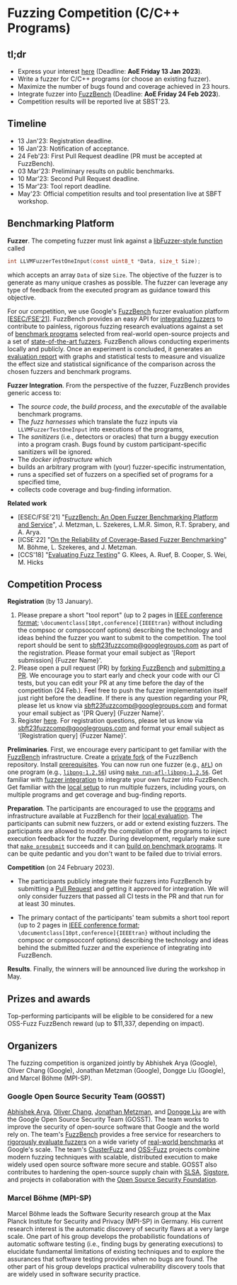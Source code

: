 # Fuzzing Competition (C/C++ Programs)

## tl;dr

* Express your interest [here](https://forms.gle/bzbro1zAXoCxLBHd8) (Deadline: **AoE Friday 13 Jan 2023**).
* Write a fuzzer for C/C++ programs (or choose an existing fuzzer).
* Maximize the number of bugs found and coverage achieved in 23 hours.
* Integrate fuzzer into [FuzzBench](https://google.github.io/fuzzbench/getting-started/adding-a-new-fuzzer/) (Deadline: **AoE Friday 24 Feb 2023**).
* Competition results will be reported live at SBST'23.


## Timeline
* 13 Jan'23: Registration deadline.
* 16 Jan'23: Notification of acceptance.
* 24 Feb'23: First Pull Request deadline (PR must be accepted at FuzzBench).
* 03 Mar'23: Preliminary results on public benchmarks.
* 10 Mar'23: Second Pull Request deadline.
* 15 Mar'23: Tool report deadline.
* May'23: Official competition results and tool presentation live at SBFT workshop.

## Benchmarking Platform
**Fuzzer**. The competing fuzzer must link against a [libFuzzer-style function](https://llvm.org/docs/LibFuzzer.html#fuzz-target) called
```C
int LLVMFuzzerTestOneInput(const uint8_t *Data, size_t Size);
```
which accepts an array `Data` of size `Size`. The objective of the fuzzer is to generate as many unique crashes as possible. The fuzzer can leverage any type of feedback from the executed program as guidance toward this objective.

For our competition, we use Google's [FuzzBench](https://google.github.io/fuzzbench) fuzzer evaluation platform [[ESEC/FSE'21]](https://research.google/pubs/pub50600/). FuzzBench provides an easy API for [integrating fuzzers](https://google.github.io/fuzzbench/getting-started/adding-a-new-fuzzer/) to contribute to painless, rigorous fuzzing research evaluations against a set of [benchmark programs](https://github.com/google/fuzzbench/tree/master/benchmarks) selected from real-world open-source projects and a set of [state-of-the-art fuzzers](https://github.com/google/fuzzbench/tree/master/fuzzers). FuzzBench allows conducting experiments locally and publicly. Once an experiment is concluded, it generates an [evaluation report](https://www.fuzzbench.com/reports/sample/index.html) with graphs and statistical tests to measure and visualize the effect size and statistical significance of the comparison across the chosen fuzzers and benchmark programs.

**Fuzzer Integration**. From the perspective of the fuzzer, FuzzBench provides generic access to:
* The *source code*, the *build process*, and the *executable* of the available benchmark programs.
* The *fuzz harnesses* which translate the fuzz inputs via `LLVMFuzzerTestOneInput` into executions of the programs,
* The *sanitizers* (i.e., detectors or oracles) that turn a buggy execution into a program crash. Bugs found by custom participant-specific sanitizers will be ignored.
* The *docker infrastructure* which
* builds an arbitrary program with (your) fuzzer-specific instrumentation,
* runs a specified set of fuzzers on a specified set of programs for a specified time,
* collects code coverage and bug-finding information.

**Related work**
* [ESEC/FSE'21] "[FuzzBench: An Open Fuzzer Benchmarking Platform and Service](https://research.google/pubs/pub50600.pdf)",
J. Metzman, L. Szekeres, L.M.R. Simon, R.T. Sprabery, and A. Arya.
* [ICSE'22] "[On the Reliability of Coverage-Based Fuzzer Benchmarking](https://mboehme.github.io/paper/ICSE22.pdf)"
M. Böhme, L. Szekeres, and J. Metzman.
* [CCS'18] "[Evaluating Fuzz Testing](https://dl.acm.org/doi/10.1145/3243734.3243804)"
G. Klees, A. Ruef, B. Cooper, S. Wei, M. Hicks



## Competition Process
**Registration** (by 13 January). 
1. Please prepare a short "tool report" (up to 2 pages in [IEEE conference format](https://www.ieee.org/conferences/publishing/templates.html); `\documentclass[10pt,conference]{IEEEtran}` without including the compsoc or compsocconf options) describing the technology and ideas behind the fuzzer you want to submit to the competition. The tool report should be sent to sbft23fuzzcomp@googlegroups.com as part of the registration. Please format your email subject as '[Report submission] {Fuzzer Name}'.
2. Please open a pull request (PR) by [forking FuzzBench](https://github.com/google/fuzzbench/fork) and [submitting a PR](https://github.com/google/fuzzbench/compare). We encourage you to start early and check your code with our CI tests, but you can edit your PR at any time before the day of the competition (24 Feb.). Feel free to push the fuzzer implementation itself just right before the deadline. If there is any question regarding your PR, please let us know via sbft23fuzzcomp@googlegroups.com and format your email subject as '[PR Query] {Fuzzer Name}'.
3. Register [here](https://forms.gle/bzbro1zAXoCxLBHd8). For registration questions, please let us know via sbft23fuzzcomp@googlegroups.com and format your email subject as '[Registration query] {Fuzzer Name}'.


**Preliminaries**. First, we encourage every participant to get familiar with the [FuzzBench](https://github.com/google/fuzzbench) infrastructure. Create a [private fork](https://github.com/new/import) of the FuzzBench repository. Install [prerequisites](https://google.github.io/fuzzbench/getting-started/prerequisites/). You can now run one fuzzer (e.g., [`AFL`](https://github.com/google/fuzzbench/tree/master/fuzzers/afl)) on one program (e.g., [`libpng-1.2.56`](https://github.com/google/fuzzbench/tree/master/benchmarks/libpng-1.2.56)) using [`make run-afl-libpng-1.2.56`](https://google.github.io/fuzzbench/getting-started/adding-a-new-fuzzer/#testing-it-out). Get familiar with [fuzzer integration](https://google.github.io/fuzzbench/getting-started/adding-a-new-fuzzer/) to integrate your own fuzzer into FuzzBench. Get familiar with the [local setup](https://google.github.io/fuzzbench/running-a-local-experiment) to run multiple fuzzers, including yours, on multiple programs and get coverage and bug-finding reports.

**Preparation**. The participants are encouraged to use the [programs](https://github.com/google/fuzzbench/tree/master/benchmarks) and infrastructure available at FuzzBench for their [local evaluation](https://google.github.io/fuzzbench/running-a-local-experiment). The participants can submit new fuzzers, or add or extend existing fuzzers. The participants are allowed to modify the compilation of the programs to inject execution feedback for the fuzzer. During development, regularly make sure that [`make presubmit`](https://google.github.io/fuzzbench/getting-started/contributing-code/#running-unit-tests) succeeds and it can [build on benchmark programs](https://google.github.io/fuzzbench/getting-started/adding-a-new-fuzzer/#testing-it-out). It can be quite pedantic and you don't want to be failed due to trivial errors.

**Competition** (on 24 February 2023).
* The participants publicly integrate their fuzzers into FuzzBench by submitting a [Pull Request](https://github.com/google/fuzzbench/pulls) and getting it approved for integration. We will only consider fuzzers that passed all CI tests in the PR and that run for at least 30 minutes.

* The primary contact of the participants' team submits a short tool report (up to 2 pages in [IEEE conference format](https://www.ieee.org/conferences/publishing/templates.html); `\documentclass[10pt,conference]{IEEEtran}` without including the compsoc or compsocconf options) describing the technology and ideas behind the submitted fuzzer and the experience of integrating into FuzzBench.


**Results**. Finally, the winners will be announced live during the workshop in May.

## Prizes and awards
Top-performing participants will be eligible to be considered for a new OSS-Fuzz FuzzBench reward (up to $11,337, depending on impact).

## Organizers
The fuzzing competition is organized jointly by Abhishek Arya (Google), Oliver Chang (Google), Jonathan Metzman (Google), Dongge Liu (Google), and Marcel Böhme (MPI-SP).

### Google Open Source Security Team (GOSST)
[Abhishek Arya](https://twitter.com/infernosec), [Oliver Chang](https://twitter.com/halbecaf), [Jonathan Metzman](https://twitter.com/metzmanj?lang=en), and [Dongge Liu](https://twitter.com/Alan32Liu) are with the Google Open Source Security Team (GOSST). The team works to improve the security of open-source software that Google and the world rely on. The team's [FuzzBench](https://google.github.io/fuzzbench/) provides a free service for researchers to [rigorously evaluate fuzzers](https://www.fuzzbench.com/reports/sample/index.html) on a wide variety of [real-world benchmarks](https://github.com/google/fuzzbench/tree/master/benchmarks) at Google's scale. The team's [ClusterFuzz](https://google.github.io/clusterfuzz/) and [OSS-Fuzz](https://google.github.io/oss-fuzz/) projects combine modern fuzzing techniques with scalable, distributed execution to make widely used open source software more secure and stable. GOSST also contributes to hardening the open-source supply chain with [SLSA](https://slsa.dev/), [Sigstore](https://www.sigstore.dev/), and projects in collaboration with the [Open Source Security Foundation](https://openssf.org/).

### Marcel Böhme (MPI-SP)
Marcel Böhme leads the Software Security research group at the Max Planck Institute for Security and Privacy (MPI-SP) in Germany. His current research interest is the automatic discovery of security flaws at a very large scale. One part of his group develops the probabilistic foundations of automatic software testing (i.e., finding bugs by generating executions) to elucidate fundamental limitations of existing techniques and to explore the assurances that software testing provides when no bugs are found. The other part of his group develops practical vulnerability discovery tools that are widely used in software security practice.

